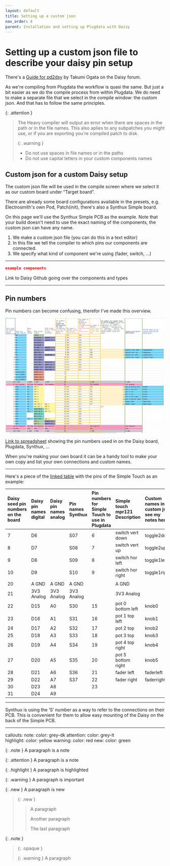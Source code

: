 ```yaml
---
layout: default
title: Setting up a custom json
nav_order: 4
parent: Installation and setting up Plugdata with Daisy
---
```

# Setting up a custom json file to describe your daisy pin setup

There's a [Guide for pd2dsy](https://forum.electro-smith.com/t/quick-guide-on-setting-up-a-custom-json-file-for-pd2dsy-oopsy/4021) by Takumi Ogata on the Daisy forum.

As we're compiling from Plugdata the workflow is quasi the same. But just a bit easier as we do the compile process from within Plugdata. We do need to make a separate file that we select in the compile window: the custom json. And that has to follow the same principles.

{: .attention }
> The Heavy compiler will output an error when there are spaces in the path or in the file names. This also aplies to any subpatches you might use, or if you are exporting you're compiled patch to disk. 
>
> {: .warning }
> - Do not use spaces in file names or in the paths
> - Do not use capital letters in your custom components names

## Custom json for a custom Daisy setup

The custom json file will be used in the compile screen where we select it as our custom board under “Target board”.

There are already some board configurations available in the presets, e.g. Electrosmith's own Pod, Patch(init), there's also a Synthux Simple board.

On this page we'll use the Synthux Simple PCB as the example. Note that your build doesn't need to use the exact naming of the components, the custom json can have any name.

1. We make a custom json file (you can do this in a text editor)
2. In this file we tell the compiler to which pins our components are connected.
3. We specify what kind of component we're using (fader, switch, ...)

***

```json
example components
```
Link to Daisy Github going over the components and types
***

## Pin numbers

Pin numbers can become confusing, therefor I've made this overview.

![Pins Table overview](img\Pins-Table_overview_Daisy_plugdata.png)

[Link to spreadsheet](https://docs.google.com/spreadsheets/d/1xtg_s1tk8tm-6qNkBLFc6V1L_Mpmu-PCOvv7qEyr9mU/edit?usp=sharing) showing the pin numbers used in on the Daisy board, Plugdata, Synthux, ...

When you're making your own board it can be a handy tool to make your own copy and list your own connections and custom names.

***

Here's a piece of the [linked table](https://docs.google.com/spreadsheets/d/1xtg_s1tk8tm-6qNkBLFc6V1L_Mpmu-PCOvv7qEyr9mU/edit?usp=sharing) with the pins of the Simple Touch as an example:

|Daisy seed pin numbers on the board|Daisy pin names digital|Daisy pin names analog|Pin names Synthux|Pin numbers for Simple Touch to use in Plugdata|Simple touch mpr121 Description|Custom names in my custom json see my notes here:|
|:----|:----|:----|:----|:----|:----|:----|
|7|D6| |S07|6|switch vert down|toggle2down|
|8|D7| |S08|7|switch vert up|toggle2up|
|9|D8| |S09|8|switch hor left|toggle1left|
|10|D9| |S10|9|switch hor right|toggle1right|
| | | | | | | |
|20|A GND|A GND|A GND| |A GND| |
|21|3V3 Analog|3V3 Analog|3V3 Analog| |3V3 Analog| |
|22|D15|A0|S30|15|pot 0 bottom left|knob0|
|23|D16|A1|S31|16|pot 1 top left|knob1|
|24|D17|A2|S32|17|pot 2 top|knob2|
|25|D18|A3|S33|18|pot 3 top|knob3|
|26|D19|A4|S34|19|pot 4 top right|knob4|
|27|D20|A5|S35|20|pot 5 bottom right|knob5|
|28|D21|A6|S36|21|fader left|faderleft|
|29|D22|A7|S37|22|fader right|faderright|
|30|D23|A8| |23| | |
|31|D24|A9| | | | |
			

***

Synthux is using the ‘S’ number as a way to refer to the connections on their PCB. This is convenient for them to allow easy mounting of the Daisy on the back of the Simple PCB.

***

callouts:
  note:
    color: grey-dk
  attention:
    color: grey-lt    
  highlight:
    color: yellow
  warning:
    color: red
  new:
    color: green

{: .note }
A paragraph is a note

{: .attention }
A paragraph is a note

{: .highlight }
A paragraph is highlighted

{: .warning }
A paragraph is important

{: .new }
A paragraph is new

> {: .new }
> > A paragraph
> >
> > Another paragraph
> >
> > The last paragraph

{: .note }
> {: .opaque }
> <div markdown="block">
> {: .warning }
> A paragraph
> </div>
